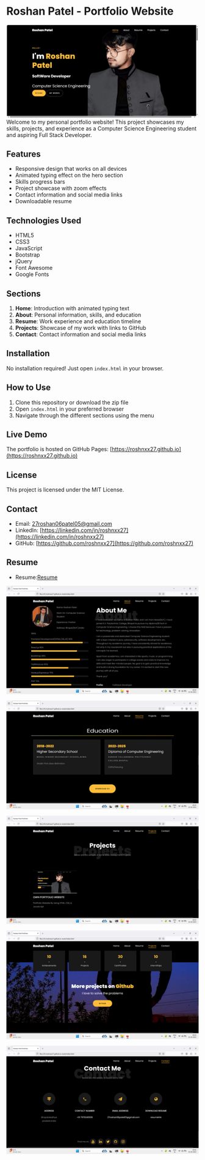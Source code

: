 # Roshan Patel - Portfolio Website

![Portfolio Preview](images/proj_1.jpg)
Welcome to my personal portfolio website! This project showcases my skills, projects, and experience as a Computer Science Engineering student and aspiring Full Stack Developer.

## Features

- Responsive design that works on all devices
- Animated typing effect on the hero section
- Skills progress bars
- Project showcase with zoom effects
- Contact information and social media links
- Downloadable resume

## Technologies Used

- HTML5
- CSS3
- JavaScript
- Bootstrap
- jQuery
- Font Awesome
- Google Fonts

## Sections

1. **Home**: Introduction with animated typing text
2. **About**: Personal information, skills, and education
3. **Resume**: Work experience and education timeline
4. **Projects**: Showcase of my work with links to GitHub
5. **Contact**: Contact information and social media links

## Installation

No installation required! Just open `index.html` in your browser.

## How to Use

1. Clone this repository or download the zip file
2. Open `index.html` in your preferred browser
3. Navigate through the different sections using the menu

## Live Demo

The portfolio is hosted on GitHub Pages: [https://roshnxx27.github.io](https://roshnxx27.github.io)

## License

This project is licensed under the MIT License.

## Contact

- Email: 27roshan06patel05@gmail.com
- LinkedIn: [https://linkedin.com/in/roshnxx27](https://linkedin.com/in/roshnxx27)
- GitHub: [https://github.com/roshnxx27](https://github.com/roshnxx27)
  
## Resume

- Resume:[Resume](https://app.luminpdf.com/viewer/686f62a884f073adcd68d7e4)




![Portfolio Preview](images/1.png)

![Portfolio Preview](images/2.png)

![Portfolio Preview](images/3.png)

![Portfolio Preview](images/4.png)

![Portfolio Preview](images/5.png)
